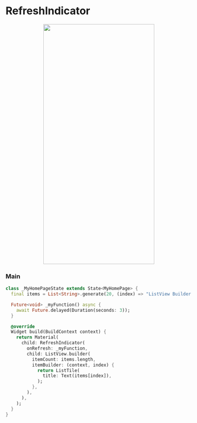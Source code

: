 # RefreshIndicator
<p align="center">
<img src="https://docs.google.com/uc?id=1i1yPqW58aLQQ9Xk-CKqgJIetOvSyzTfn" height="649" width="300">
</p>

### Main
```dart
class _MyHomePageState extends State<MyHomePage> {
  final items = List<String>.generate(20, (index) => "ListView Builder $index");

  Future<void> _myFunction() async {
    await Future.delayed(Duration(seconds: 3));
  }

  @override
  Widget build(BuildContext context) {
    return Material(
      child: RefreshIndicator(
        onRefresh: _myFunction,
        child: ListView.builder(
          itemCount: items.length,
          itemBuilder: (context, index) {
            return ListTile(
              title: Text(items[index]),
            );
          },
        ),
      ),
    );
  }
}
```
